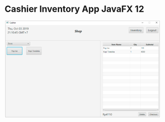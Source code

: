 # Cashier Inventory App JavaFX 12

![](https://github.com/andreanlay/cashier-inventory-javafx/blob/master/screenshot.PNG)
